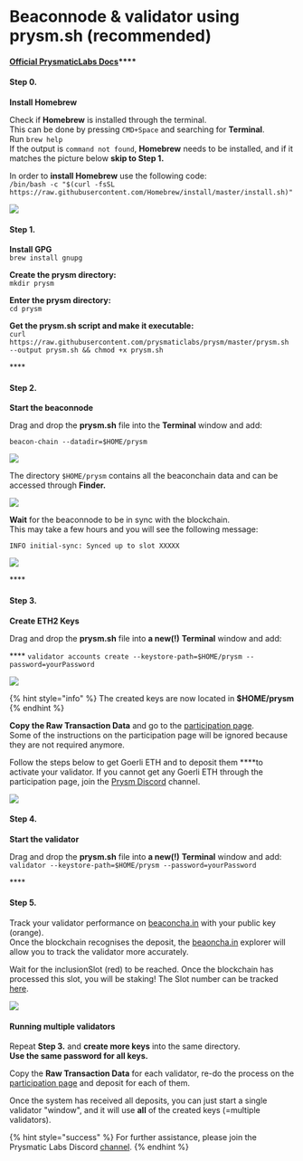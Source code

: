 # Beaconnode & validator using prysm.sh \(recommended\)

####  [Official **PrysmaticLabs Docs**](https://docs.prylabs.network/docs/getting-started/)\*\*\*\*

#### Step 0.

**Install Homebrew**

Check if **Homebrew** is installed through the terminal.   
This can be done by pressing `CMD+Space` and searching for **Terminal**.  
Run `brew help`  
If the output is `command not found`, **Homebrew** needs to be installed, and if it matches the picture below **skip to Step 1.**  
  
In order to **install Homebrew** use the following code:  
`/bin/bash -c "$(curl -fsSL https://raw.githubusercontent.com/Homebrew/install/master/install.sh)"`

![](../../../.gitbook/assets/image%20%2825%29.png)

#### **Step 1.**

**Install GPG**  
`brew install gnupg`

**Create the prysm directory:**  
`mkdir prysm`

**Enter the prysm directory:**  
`cd prysm`

**Get the prysm.sh script and make it executable:**  
`curl https://raw.githubusercontent.com/prysmaticlabs/prysm/master/prysm.sh --output prysm.sh && chmod +x prysm.sh`

\*\*\*\*

#### **Step 2.**

**Start the beaconnode**

Drag and drop the **prysm.sh** file into the **Terminal** window and add:

 `beacon-chain --datadir=$HOME/prysm`

![](https://user-images.githubusercontent.com/26490734/80689432-a33f8800-8acd-11ea-8250-f70d2dd5d6fb.gif)

The directory `$HOME/prysm` contains all the beaconchain data and can be accessed through **Finder.**

![](../../../.gitbook/assets/image%20%2820%29.png)

**Wait** for the beaconnode to be in sync with the blockchain.   
This may take a few hours and you will see the following message:

`INFO initial-sync: Synced up to slot XXXXX`

![](../../../.gitbook/assets/image%20%281%29.png)

\*\*\*\*

#### **Step 3.**

**Create ETH2 Keys**

Drag and drop the **prysm.sh** file into **a new\(!\)** **Terminal** window and add:  
  
 **** `validator accounts create --keystore-path=$HOME/prysm --password=yourPassword` 

![](../../../.gitbook/assets/image%20%289%29.png)

{% hint style="info" %}
The created keys are now located in **$HOME/prysm**
{% endhint %}

**Copy the Raw Transaction Data** and go to the [participation page](https://prylabs.net/participate).  
Some of the instructions on the participation page will be ignored because they are not required anymore. 

Follow the steps below to get Goerli ETH and to deposit them ****to activate your validator. If you cannot get any Goerli ETH through the participation page, join the [Prysm Discord](https://discord.gg/wJW7Rjk) channel.

![](../../../.gitbook/assets/image%20%2814%29.png)

#### **Step 4.**

**Start the validator**

Drag and drop the **prysm.sh** file into **a new\(!\)** **Terminal** window and add:  
 `validator --keystore-path=$HOME/prysm --password=yourPassword`

\*\*\*\*

#### **Step 5.**

Track your validator performance on [beaconcha.in](https://beaconcha.in/dashboard?validators=) with your public key \(orange\).   
Once the blockchain recognises the deposit, the [beaoncha.in](https://beaconcha.in/) explorer will allow you to track the validator more accurately.

Wait for the inclusionSlot \(red\) to be reached. Once the blockchain has processed this slot, you will be staking! The Slot number can be tracked [here](https://beaconcha.in/blocks).

![](../../../.gitbook/assets/image%20%2835%29.png)

#### **Running multiple validators** 

Repeat **Step 3.** and **create more keys** into the same directory.   
**Use the same password for all keys.**

Copy the **Raw Transaction Data** for each validator, re-do the process on the [participation page](https://prylabs.net/participate) and deposit for each of them.

Once the system has received all deposits, you can just start a single validator "window", and it will use **all** of the created keys \(=multiple validators\).

{% hint style="success" %}
For further assistance, please join the Prysmatic Labs Discord [channel](https://discord.gg/wJW7Rjk).
{% endhint %}

